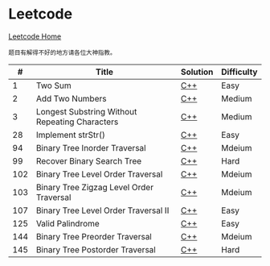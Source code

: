 # Leetcode
[Leetcode Home](https://leetcode.com/problemset/algorithms/)

	题目有解得不好的地方请各位大神指教。

| # | Title | Solution | Difficulty |
|---| ----- | -------- | ---------- |
| 1 | Two Sum | [C++](./Two_Sum.cpp) | Easy |
| 2 | Add Two Numbers | [C++](./Add_Two_Numbers.cpp) | Medium |
| 3 | Longest Substring Without Repeating Characters | [C++](./Longest_Substring_Without_Repeating_Characters.cpp) | Medium |
| 28 | Implement strStr() | [C++](./implement_strstr.cpp) | Easy|
| 94 | Binary Tree Inorder Traversal | [C++](./inorder_traversal.cpp) | Mdeium |
| 99 | Recover Binary Search Tree | [C++](./recover_bst.cpp) | Hard |
| 102 | Binary Tree Level Order Traversal | [C++](./levelorder_traversal.cpp) | Mdeium |
| 103 | Binary Tree Zigzag Level Order Traversal | [C++](./zigzag_levelorder_traversal.cpp) | Mdeium |
| 107 | Binary Tree Level Order Traversal II| [C++](./levelorder_traversal_2.cpp) | Easy |
| 125 | Valid Palindrome | [C++](./valid_palindrome.cpp)| Easy|
| 144 | Binary Tree Preorder Traversal | [C++](./preorder_traversal.cpp) | Mdeium |
| 145 | Binary Tree Postorder Traversal | [C++](./postorder_traversal.cpp) | Hard |